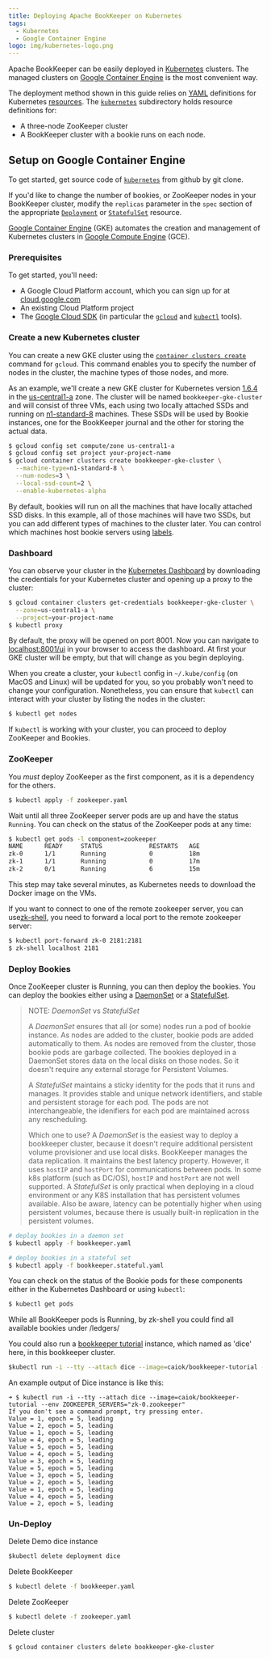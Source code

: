 ```yaml
---
title: Deploying Apache BookKeeper on Kubernetes
tags:
  - Kubernetes
  - Google Container Engine
logo: img/kubernetes-logo.png
---
```


Apache BookKeeper can be easily deployed in [Kubernetes](https://kubernetes.io/) clusters. The managed clusters on [Google Container Engine](https://cloud.google.com/compute/) is the most convenient way.

The deployment method shown in this guide relies on [YAML](http://yaml.org/) definitions for Kubernetes [resources](https://kubernetes.io/docs/resources-reference/v1.6/). The [`kubernetes`](https://github.com/apache/bookkeeper/tree/master/deploy/kubernetes) subdirectory holds resource definitions for:

* A three-node ZooKeeper cluster
* A BookKeeper cluster with a bookie runs on each node.

## Setup on Google Container Engine

To get started, get source code of [`kubernetes`](https://github.com/apache/bookkeeper/tree/master/deploy/kubernetes) from github by git clone.

If you'd like to change the number of bookies,  or ZooKeeper nodes in your BookKeeper cluster, modify the `replicas` parameter in the `spec` section of the appropriate [`Deployment`](https://kubernetes.io/docs/concepts/workloads/controllers/deployment/) or [`StatefulSet`](https://kubernetes.io/docs/concepts/workloads/controllers/statefulset/) resource.

[Google Container Engine](https://cloud.google.com/container-engine) (GKE) automates the creation and management of Kubernetes clusters in [Google Compute Engine](https://cloud.google.com/compute/) (GCE).

### Prerequisites

To get started, you'll need:

* A Google Cloud Platform account, which you can sign up for at [cloud.google.com](https://cloud.google.com)
* An existing Cloud Platform project
* The [Google Cloud SDK](https://cloud.google.com/sdk/downloads) (in particular the [`gcloud`](https://cloud.google.com/sdk/gcloud/) and [`kubectl`]() tools).

### Create a new Kubernetes cluster

You can create a new GKE cluster using the [`container clusters create`](https://cloud.google.com/sdk/gcloud/reference/container/clusters/create) command for `gcloud`. This command enables you to specify the number of nodes in the cluster, the machine types of those nodes, and more.

As an example, we'll create a new GKE cluster for Kubernetes version [1.6.4](https://github.com/kubernetes/kubernetes/blob/master/CHANGELOG.md#v164) in the [us-central1-a](https://cloud.google.com/compute/docs/regions-zones/regions-zones#available) zone. The cluster will be named `bookkeeper-gke-cluster` and will consist of three VMs, each using two locally attached SSDs and running on [n1-standard-8](https://cloud.google.com/compute/docs/machine-types) machines. These SSDs will be used by Bookie instances, one for the BookKeeper journal and the other for storing the actual data.

```bash
$ gcloud config set compute/zone us-central1-a
$ gcloud config set project your-project-name
$ gcloud container clusters create bookkeeper-gke-cluster \
  --machine-type=n1-standard-8 \
  --num-nodes=3 \
  --local-ssd-count=2 \
  --enable-kubernetes-alpha
```

By default, bookies will run on all the machines that have locally attached SSD disks. In this example, all of those machines will have two SSDs, but you can add different types of machines to the cluster later. You can control which machines host bookie servers using [labels](https://kubernetes.io/docs/concepts/overview/working-with-objects/labels).

### Dashboard

You can observe your cluster in the [Kubernetes Dashboard](https://kubernetes.io/docs/tasks/access-application-cluster/web-ui-dashboard/) by downloading the credentials for your Kubernetes cluster and opening up a proxy to the cluster:

```bash
$ gcloud container clusters get-credentials bookkeeper-gke-cluster \
  --zone=us-central1-a \
  --project=your-project-name
$ kubectl proxy
```

By default, the proxy will be opened on port 8001. Now you can navigate to [localhost:8001/ui](http://localhost:8001/ui) in your browser to access the dashboard. At first your GKE cluster will be empty, but that will change as you begin deploying.

When you create a cluster, your `kubectl` config in `~/.kube/config` (on MacOS and Linux) will be updated for you, so you probably won't need to change your configuration. Nonetheless, you can ensure that `kubectl` can interact with your cluster by listing the nodes in the cluster:

```bash
$ kubectl get nodes
```

If `kubectl` is working with your cluster, you can proceed to deploy ZooKeeper and Bookies.

### ZooKeeper

You *must* deploy ZooKeeper as the first component, as it is a dependency for the others.

```bash
$ kubectl apply -f zookeeper.yaml
```

Wait until all three ZooKeeper server pods are up and have the status `Running`. You can check on the status of the ZooKeeper pods at any time:

```bash
$ kubectl get pods -l component=zookeeper
NAME      READY     STATUS             RESTARTS   AGE
zk-0      1/1       Running            0          18m
zk-1      1/1       Running            0          17m
zk-2      0/1       Running            6          15m
```

This step may take several minutes, as Kubernetes needs to download the Docker image on the VMs.


If you want to connect to one of the remote zookeeper server, you can use[zk-shell](https://github.com/rgs1/zk_shell), you need to forward a local port to the remote zookeeper server:

```bash
$ kubectl port-forward zk-0 2181:2181
$ zk-shell localhost 2181
```

### Deploy Bookies

Once ZooKeeper cluster is Running, you can then deploy the bookies. You can deploy the bookies either using a [DaemonSet](https://kubernetes.io/docs/concepts/workloads/controllers/daemonset/) or a [StatefulSet](https://kubernetes.io/docs/concepts/workloads/controllers/statefulset/).

> NOTE: _DaemonSet_ vs _StatefulSet_
> 
> A _DaemonSet_ ensures that all (or some) nodes run a pod of bookie instance. As nodes are added to the cluster, bookie pods are added automatically to them. As nodes are removed from the cluster, those bookie pods are garbage collected. The bookies deployed in a DaemonSet stores data on the local disks on those nodes. So it doesn't require any external storage for Persistent Volumes.
> 
> A _StatefulSet_ maintains a sticky identity for the pods that it runs and manages. It provides stable and unique network identifiers, and stable and persistent storage for each pod. The pods are not interchangeable, the idenifiers for each pod are maintained across any rescheduling.
> 
> Which one to use? A _DaemonSet_ is the easiest way to deploy a bookkeeper cluster, because it doesn't require additional persistent volume provisioner and use local disks. BookKeeper manages the data replication. It maintains the best latency property. However, it uses `hostIP` and `hostPort` for communications between pods. In some k8s platform (such as DC/OS), `hostIP` and `hostPort` are not well supported. A _StatefulSet_ is only practical when deploying in a cloud environment or any K8S installation that has persistent volumes available. Also be aware, latency can be potentially higher when using persistent volumes, because there is usually built-in replication in the persistent volumes.

```bash
# deploy bookies in a daemon set
$ kubectl apply -f bookkeeper.yaml

# deploy bookies in a stateful set
$ kubectl apply -f bookkeeper.stateful.yaml
```

You can check on the status of the Bookie pods for these components either in the Kubernetes Dashboard or using `kubectl`:

```bash
$ kubectl get pods
```

While all BookKeeper pods is Running, by zk-shell you could find all available bookies under /ledgers/

You could also run a [bookkeeper tutorial](https://github.com/ivankelly/bookkeeper-tutorial/) instance, which named as 'dice' here, in this bookkeeper cluster.

```bash
$﻿kubectl run -i --tty --attach dice --image=caiok/bookkeeper-tutorial --env ZOOKEEPER_SERVERS="zk-0.zookeeper"
```

An example output of Dice instance is like this:
```aidl
➜ $ kubectl run -i --tty --attach dice --image=caiok/bookkeeper-tutorial --env ZOOKEEPER_SERVERS="zk-0.zookeeper"          
If you don't see a command prompt, try pressing enter.
Value = 1, epoch = 5, leading
Value = 2, epoch = 5, leading
Value = 1, epoch = 5, leading
Value = 4, epoch = 5, leading
Value = 5, epoch = 5, leading
Value = 4, epoch = 5, leading
Value = 3, epoch = 5, leading
Value = 5, epoch = 5, leading
Value = 3, epoch = 5, leading
Value = 2, epoch = 5, leading
Value = 1, epoch = 5, leading
Value = 4, epoch = 5, leading
Value = 2, epoch = 5, leading
```

### Un-Deploy

Delete Demo dice instance

```bash
$﻿kubectl delete deployment dice      
```

Delete BookKeeper
```bash
$ kubectl delete -f bookkeeper.yaml    
```

Delete ZooKeeper
```bash
$ kubectl delete -f zookeeper.yaml    
```

Delete cluster
```bash
$ gcloud container clusters delete bookkeeper-gke-cluster    
```



